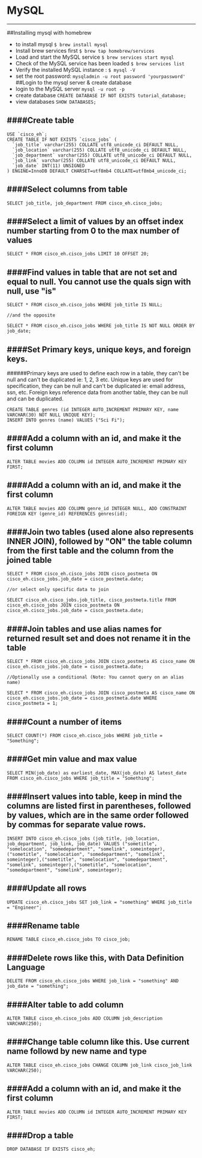 # MySQL
---
##Installing mysql with homebrew
* to install mysql ```$ brew install mysql```
* Install brew services first ```$ brew tap homebrew/services```
* Load and start the MySQL service ```$ brew services start mysql```
* Check of the MySQL service has been loaded ```$ brew services list```
* Verify the installed MySQL instance : ```$ mysql -V```
* set the root password: ```mysqladmin -u root password 'yourpassword'```
##Login to the mysql server & create database
* login to the MySQL server ```mysql -u root -p```
* create database ```CREATE DATABASE IF NOT EXISTS tutorial_database;```
* view databases ```SHOW DATABASES;```

####Create table
---
    USE `cisco_eh`;
    CREATE TABLE IF NOT EXISTS `cisco_jobs` (
      `job_title` varchar(255) COLLATE utf8_unicode_ci DEFAULT NULL,
      `job_location` varchar(255) COLLATE utf8_unicode_ci DEFAULT NULL,
      `job_department` varchar(255) COLLATE utf8_unicode_ci DEFAULT NULL,
      `job_link` varchar(255) COLLATE utf8_unicode_ci DEFAULT NULL,
      `job_date` INT(11) UNSIGNED
    ) ENGINE=InnoDB DEFAULT CHARSET=utf8mb4 COLLATE=utf8mb4_unicode_ci;

####Select columns from table
---
    SELECT job_title, job_department FROM cisco_eh.cisco_jobs;

####Select a limit of values by an offset index number starting from 0 to the max number of values
---
    SELECT * FROM cisco_eh.cisco_jobs LIMIT 10 OFFSET 20;

####Find values in table that are not set and equal to null. You cannot use the quals sign with null, use "is"
---
    SELECT * FROM cisco_eh.cisco_jobs WHERE job_title IS NULL;

    //and the opposite

    SELECT * FROM cisco_eh.cisco_jobs WHERE job_title IS NOT NULL ORDER BY job_date;

####Set Primary keys, unique keys, and foreign keys.
---
######Primary keys are used to define each row in a table, they can't be null and can't be duplicated ie: 1, 2, 3 etc. Unique keys are used for specification, they can be null and can't be duplicated ie: email address, ssn, etc. Foreign keys reference data from another table, they can be null and can be duplicated.

    CREATE TABLE genres (id INTEGER AUTO_INCREMENT PRIMARY KEY, name VARCHAR(30) NOT NULL UNIQUE KEY);
    INSERT INTO genres (name) VALUES ("Sci Fi");

####Add a column with an id, and make it the first column
---
    ALTER TABLE movies ADD COLUMN id INTEGER AUTO_INCREMENT PRIMARY KEY FIRST;
####Add a column with an id, and make it the first column
---
    ALTER TABLE movies ADD COLUMN genre_id INTEGER NULL, ADD CONSTRAINT FOREIGN KEY (genre_id) REFERENCES genres(id);

####Join two tables (used alone also represents INNER JOIN), followed by "ON" the table column from the first table and the column from the joined table
---
    SELECT * FROM cisco_eh.cisco_jobs JOIN cisco_postmeta ON cisco_eh.cisco_jobs.job_date = cisco_postmeta.date;

    //or select only specific data to join

    SELECT cisco_eh.cisco_jobs.job_title, cisco_postmeta.title FROM cisco_eh.cisco_jobs JOIN cisco_postmeta ON cisco_eh.cisco_jobs.job_date = cisco_postmeta.date;

####Join tables and use alias names for returned result set and does not rename it in the table
---
    SELECT * FROM cisco_eh.cisco_jobs JOIN cisco_postmeta AS cisco_name ON cisco_eh.cisco_jobs.job_date = cisco_postmeta.date;

    //Optionally use a conditional (Note: You cannot query on an alias name)

    SELECT * FROM cisco_eh.cisco_jobs JOIN cisco_postmeta AS cisco_name ON cisco_eh.cisco_jobs.job_date = cisco_postmeta.date WHERE cisco_postmeta = 1;

####Count a number of items
---
    SELECT COUNT(*) FROM cisco_eh.cisco_jobs WHERE job_title = "Something";

####Get min value and max value
---
    SELECT MIN(job_date) as earliest_date, MAX(job_date) AS latest_date FROM cisco_eh.cisco_jobs WHERE job_title = "Something";

####Insert values into table, keep in mind the columns are listed first in parentheses, followed by values, which are in the same order followed by commas for separate value rows.
---
    INSERT INTO cisco_eh.cisco_jobs (job_title, job_location, job_department, job_link, job_date) VALUES ("sometitle", "somelocation", "somedepartment", "somelink", someinteger),("sometitle", "somelocation", "somedepartment", "somelink", someinteger),("sometitle", "somelocation", "somedepartment", "somelink", someinteger),("sometitle", "somelocation", "somedepartment", "somelink", someinteger);

####Update all rows
---
    UPDATE cisco_eh.cisco_jobs SET job_link = "something" WHERE job_title = "Engineer";

####Rename table
---
    RENAME TABLE cisco_eh.cisco_jobs TO cisco_job;

####Delete rows like this, with Data Definition Language
---
    DELETE FROM cisco_eh.cisco_jobs WHERE job_link = "something" AND job_date = "something";

####Alter table to add column
---
    ALTER TABLE cisco_eh.cisco_jobs ADD COLUMN job_description VARCHAR(250);

####Change table column like this. Use current name followd by new name and type
---
    ALTER TABLE cisco_eh.cisco_jobs CHANGE COLUMN job_link cisco_job_link VARCHAR(250);

####Add a column with an id, and make it the first column
---
    ALTER TABLE movies ADD COLUMN id INTEGER AUTO_INCREMENT PRIMARY KEY FIRST;

####Drop a table
---
    DROP DATABASE IF EXISTS cisco_eh;
